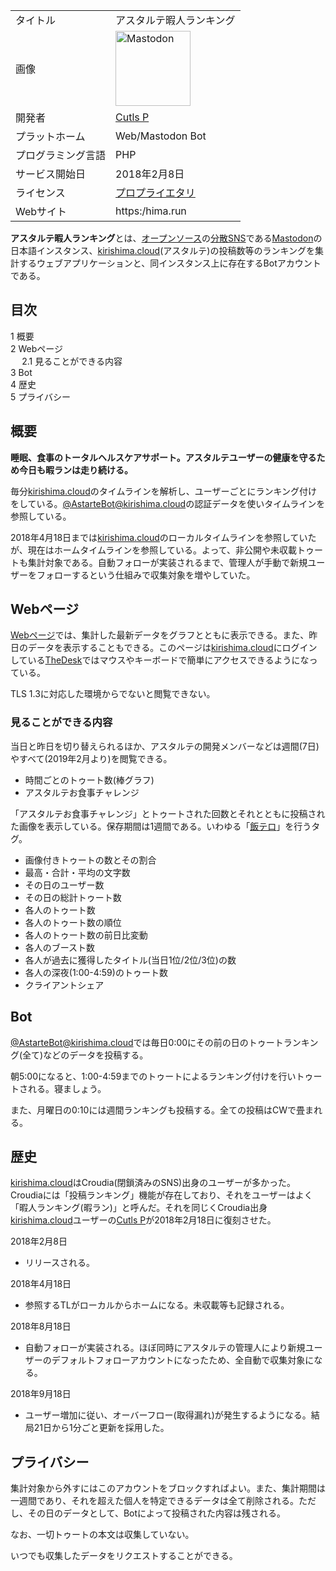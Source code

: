 <div>

|                    |                                                                                                                                                                                                                                                                                                        |
|--------------------|--------------------------------------------------------------------------------------------------------------------------------------------------------------------------------------------------------------------------------------------------------------------------------------------------------|
| タイトル           | アスタルテ暇人ランキング                                                                                                                                                                                                                                                                               |
| 画像               | [<img src="/images/thumb/0/00/Mastodon_logo.png/120px-Mastodon_logo.png" srcset="/images/thumb/0/00/Mastodon_logo.png/180px-Mastodon_logo.png 1.5x, /images/0/00/Mastodon_logo.png 2x" width="120" height="120" alt="Mastodon" />](/%E3%83%95%E3%82%A1%E3%82%A4%E3%83%AB:Mastodon_logo.png "Mastodon") |
| 開発者             | [Cutls P](/Cutls_P "Cutls P")                                                                                                                                                                                                                                                                          |
| プラットホーム     | Web/Mastodon Bot                                                                                                                                                                                                                                                                                       |
| プログラミング言語 | PHP                                                                                                                                                                                                                                                                                                    |
| サービス開始日     | 2018年2月8日                                                                                                                                                                                                                                                                                           |
| ライセンス         | [プロプライエタリ](/%E3%83%97%E3%83%AD%E3%83%97%E3%83%A9%E3%82%A4%E3%82%A8%E3%82%BF%E3%83%AA "プロプライエタリ")                                                                                                                                                                                       |
| Webサイト          | https:/hima.run                                                                                                                                                                                                                                                                                        |

  
**アスタルテ暇人ランキング**とは、[オープンソース](/%E3%82%AA%E3%83%BC%E3%83%97%E3%83%B3%E3%82%BD%E3%83%BC%E3%82%B9 "オープンソース")の[分散SNS](/%E5%88%86%E6%95%A3SNS "分散SNS")である[Mastodon](/Mastodon "Mastodon")の日本語インスタンス、[kirishima.cloud](/Kirishima.cloud "Kirishima.cloud")(アスタルテ)の投稿数等のランキングを集計するウェブアプリケーションと、同インスタンス上に存在するBotアカウントである。

<div id="toc">

<div lang="ja" dir="ltr">

## 目次

</div>

-   [1 概要](#.E6.A6.82.E8.A6.81)
-   [2 Webページ](#Web.E3.83.9A.E3.83.BC.E3.82.B8)
    -   [2.1 見ることができる内容](#.E8.A6.8B.E3.82.8B.E3.81.93.E3.81.A8.E3.81.8C.E3.81.A7.E3.81.8D.E3.82.8B.E5.86.85.E5.AE.B9)
-   [3 Bot](#Bot)
-   [4 歴史](#.E6.AD.B4.E5.8F.B2)
-   [5 プライバシー](#.E3.83.97.E3.83.A9.E3.82.A4.E3.83.90.E3.82.B7.E3.83.BC)

</div>

## 概要

**睡眠、食事のトータルヘルスケアサポート。アスタルテユーザーの健康を守るため今日も暇ランは走り続ける。**

毎分[kirishima.cloud](/Kirishima.cloud "Kirishima.cloud")のタイムラインを解析し、ユーザーごとにランキング付けをしている。<a href="https://kirishima.cloud/@AstarteBot" rel="nofollow">@AstarteBot@kirishima.cloud</a>の認証データを使いタイムラインを参照している。

2018年4月18日までは[kirishima.cloud](/Kirishima.cloud "Kirishima.cloud")のローカルタイムラインを参照していたが、現在はホームタイムラインを参照している。よって、非公開や未収載トゥートも集計対象である。自動フォローが実装されるまで、管理人が手動で新規ユーザーをフォローするという仕組みで収集対象を増やしていた。

## Webページ

<a href="https://hima.run" rel="nofollow">Webページ</a>では、集計した最新データをグラフとともに表示できる。また、昨日のデータを表示することもできる。このページは[kirishima.cloud](/Kirishima.cloud "Kirishima.cloud")にログインしている[TheDesk](/TheDesk "TheDesk")ではマウスやキーボードで簡単にアクセスできるようになっている。

TLS 1.3に対応した環境からでないと閲覧できない。

### 見ることができる内容

当日と昨日を切り替えられるほか、アスタルテの開発メンバーなどは週間(7日)やすべて(2019年2月より)を閲覧できる。

-   時間ごとのトゥート数(棒グラフ)
-   アスタルテお食事チャレンジ

「アスタルテお食事チャレンジ」とトゥートされた回数とそれとともに投稿された画像を表示している。保存期間は1週間である。いわゆる「[飯テロ](/%E9%A3%AF%E3%83%86%E3%83%AD "飯テロ")」を行うタグ。

-   画像付きトゥートの数とその割合
-   最高・合計・平均の文字数
-   その日のユーザー数
-   その日の総計トゥート数
-   各人のトゥート数
-   各人のトゥート数の順位
-   各人のトゥート数の前日比変動
-   各人のブースト数
-   各人が過去に獲得したタイトル(当日1位/2位/3位)の数
-   各人の深夜(1:00-4:59)のトゥート数
-   クライアントシェア

## Bot

<a href="https://kirishima.cloud/@AstarteBot" rel="nofollow">@AstarteBot@kirishima.cloud</a>では毎日0:00にその前の日のトゥートランキング(全て)などのデータを投稿する。

朝5:00になると、1:00-4:59までのトゥートによるランキング付けを行いトゥートされる。寝ましょう。

また、月曜日の0:10には週間ランキングも投稿する。全ての投稿はCWで畳まれる。

## 歴史

[kirishima.cloud](/Kirishima.cloud "Kirishima.cloud")はCroudia(閉鎖済みのSNS)出身のユーザーが多かった。Croudiaには「投稿ランキング」機能が存在しており、それをユーザーはよく「暇人ランキング(暇ラン)」と呼んだ。それを同じくCroudia出身[kirishima.cloud](/Kirishima.cloud "Kirishima.cloud")ユーザーの[Cutls P](/Cutls_P "Cutls P")が2018年2月18日に復刻させた。

2018年2月8日

-   リリースされる。

2018年4月18日

-   参照するTLがローカルからホームになる。未収載等も記録される。

2018年8月18日

-   自動フォローが実装される。ほぼ同時にアスタルテの管理人により新規ユーザーのデフォルトフォローアカウントになったため、全自動で収集対象になる。

2018年9月18日

-   ユーザー増加に従い、オーバーフロー(取得漏れ)が発生するようになる。結局21日から1分ごと更新を採用した。

## プライバシー

集計対象から外すにはこのアカウントをブロックすればよい。また、集計期間は一週間であり、それを超えた個人を特定できるデータは全て削除される。ただし、その日のデータとして、Botによって投稿された内容は残される。

なお、一切トゥートの本文は収集していない。

いつでも収集したデータをリクエストすることができる。

</div>
